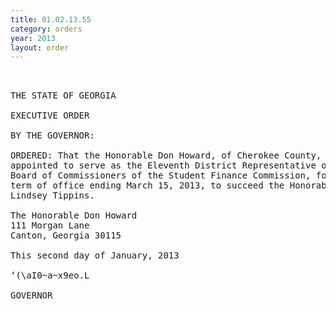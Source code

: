 ```yaml
---
title: 01.02.13.55
category: orders
year: 2013
layout: order
---
```


<pre> 

THE STATE OF GEORGIA

EXECUTIVE ORDER

BY THE GOVERNOR:

ORDERED: That the Honorable Don Howard, of Cherokee County, Georgia, is
appointed to serve as the Eleventh District Representative on the
Board of Commissioners of the Student Finance Commission, for a
term of office ending March 15, 2013, to succeed the Honorable
Lindsey Tippins.

The Honorable Don Howard
111 Morgan Lane
Canton, Georgia 30115

This second day of January, 2013

‘(\aI0~a~x9eo.L

GOVERNOR

</pre>
